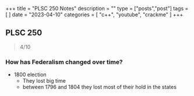 +++
title = "PLSC 250 Notes"
description = ""
type = ["posts","post"]
tags = [
]
date = "2023-04-10"
categories = [
    "c++",
    "youtube",
    "crackme"
]
+++


## PLSC 250

> 4/10

### How has Federalism changed over time?
* 1800 election
  * They lost big time
  * between 1796 and 1804 they lost most of their hold in the states
  
